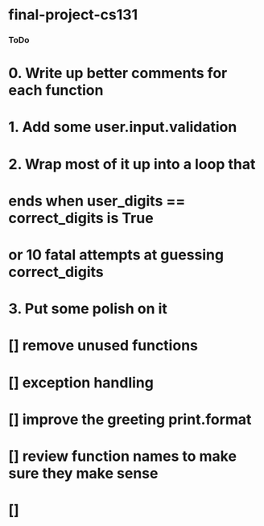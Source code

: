 # final-project-cs131

### ToDo
#   0.  Write up better comments for each function
#   1.  Add some user.input.validation
#   2.  Wrap most of it up into a loop that
#           ends when user_digits == correct_digits is True
#           or 10 fatal attempts at guessing correct_digits
#   3.  Put some polish on it
#       [] remove unused functions
#       [] exception handling
#       [] improve the greeting print.format
#       [] review function names to make sure they make sense
#       []
